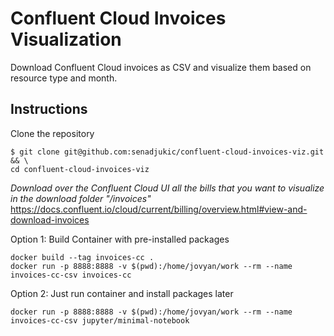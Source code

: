 # Confluent Cloud Invoices Visualization

Download Confluent Cloud invoices as CSV and visualize them based on resource type and month.

## Instructions

Clone the repository
```
$ git clone git@github.com:senadjukic/confluent-cloud-invoices-viz.git && \
cd confluent-cloud-invoices-viz
```

*Download over the Confluent Cloud UI all the bills that you want to visualize in the download folder "/invoices"* <br>
https://docs.confluent.io/cloud/current/billing/overview.html#view-and-download-invoices

Option 1: Build Container with pre-installed packages
```
docker build --tag invoices-cc .
docker run -p 8888:8888 -v $(pwd):/home/jovyan/work --rm --name invoices-cc-csv invoices-cc
```

Option 2: Just run container and install packages later
```
docker run -p 8888:8888 -v $(pwd):/home/jovyan/work --rm --name invoices-cc-csv jupyter/minimal-notebook
```

